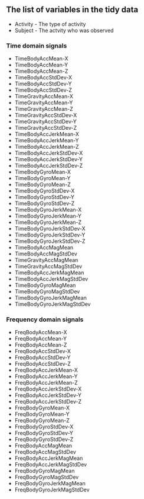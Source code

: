 ## The list of variables in the tidy data 

* Activity - The type of activity 
* Subject - The actvity who was observed

### Time domain signals

* TimeBodyAccMean-X 
* TimeBodyAccMean-Y 
* TimeBodyAccMean-Z 
* TimeBodyAccStdDev-X 
* TimeBodyAccStdDev-Y 
* TimeBodyAccStdDev-Z 
* TimeGravityAccMean-X 
* TimeGravityAccMean-Y 
* TimeGravityAccMean-Z 
* TimeGravityAccStdDev-X 
* TimeGravityAccStdDev-Y 
* TimeGravityAccStdDev-Z 
* TimeBodyAccJerkMean-X 
* TimeBodyAccJerkMean-Y 
* TimeBodyAccJerkMean-Z 
* TimeBodyAccJerkStdDev-X 
* TimeBodyAccJerkStdDev-Y 
* TimeBodyAccJerkStdDev-Z 
* TimeBodyGyroMean-X 
* TimeBodyGyroMean-Y 
* TimeBodyGyroMean-Z 
* TimeBodyGyroStdDev-X 
* TimeBodyGyroStdDev-Y 
* TimeBodyGyroStdDev-Z 
* TimeBodyGyroJerkMean-X 
* TimeBodyGyroJerkMean-Y 
* TimeBodyGyroJerkMean-Z 
* TimeBodyGyroJerkStdDev-X 
* TimeBodyGyroJerkStdDev-Y 
* TimeBodyGyroJerkStdDev-Z 
* TimeBodyAccMagMean 
* TimeBodyAccMagStdDev 
* TimeGravityAccMagMean 
* TimeGravityAccMagStdDev 
* TimeBodyAccJerkMagMean 
* TimeBodyAccJerkMagStdDev 
* TimeBodyGyroMagMean 
* TimeBodyGyroMagStdDev 
* TimeBodyGyroJerkMagMean 
* TimeBodyGyroJerkMagStdDev 

### Frequency domain signals

* FreqBodyAccMean-X 
* FreqBodyAccMean-Y 
* FreqBodyAccMean-Z 
* FreqBodyAccStdDev-X 
* FreqBodyAccStdDev-Y 
* FreqBodyAccStdDev-Z 
* FreqBodyAccJerkMean-X 
* FreqBodyAccJerkMean-Y 
* FreqBodyAccJerkMean-Z 
* FreqBodyAccJerkStdDev-X 
* FreqBodyAccJerkStdDev-Y 
* FreqBodyAccJerkStdDev-Z 
* FreqBodyGyroMean-X 
* FreqBodyGyroMean-Y 
* FreqBodyGyroMean-Z 
* FreqBodyGyroStdDev-X 
* FreqBodyGyroStdDev-Y 
* FreqBodyGyroStdDev-Z 
* FreqBodyAccMagMean 
* FreqBodyAccMagStdDev 
* FreqBodyAccJerkMagMean 
* FreqBodyAccJerkMagStdDev 
* FreqBodyGyroMagMean 
* FreqBodyGyroMagStdDev 
* FreqBodyGyroJerkMagMean 
* FreqBodyGyroJerkMagStdDev